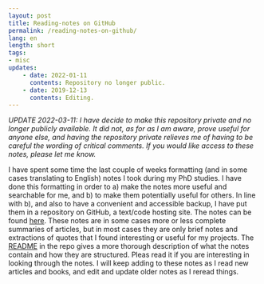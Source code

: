 ```yaml
---
layout: post
title: Reading-notes on GitHub
permalink: /reading-notes-on-github/
lang: en
length: short
tags:
- misc
updates: 
    - date: 2022-01-11
      contents: Repository no longer public.
    - date: 2019-12-13
      contents: Editing.
---
```


*UPDATE 2022-03-11: I have decide to make this repository private and no longer publicly available. It did not, as for as I am aware, prove useful for anyone else, and having the repository private relieves me of having to be careful the wording of critical comments. If you would like access to these notes, please let me know.*

I have spent some time the last couple of weeks formatting (and in some cases translating to English) notes I took during my PhD studies. I have done this formatting in order to a)&nbsp;make the notes more useful and searchable for me, and b)&nbsp;to make them potentially useful for others. In line with&nbsp;b), and also to have a convenient and accessible backup, I have put them in a repository on GitHub, a text/code hosting site. The notes can be found [here](https://github.com/andreasmhallberg/readingnotes). These notes are in some cases more or less complete summaries of articles, but in most cases they are only brief notes and extractions of quotes that I found interesting or useful for my projects. The [README](https://github.com/andreasmhallberg/readingnotes/#readme) in the repo gives a more thorough description of what the notes contain and how they are structured. Pleas read it if you are interesting in looking through the notes. I will keep adding to these notes as I read new articles and books, and edit and update older notes as I reread things.
